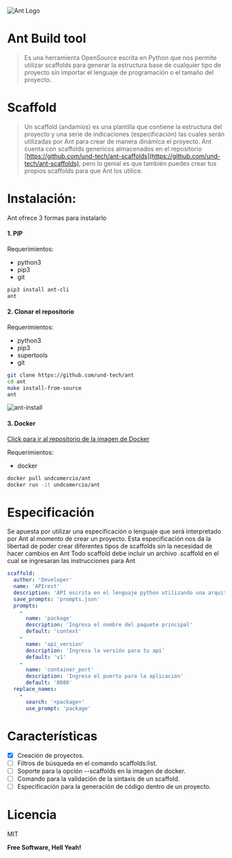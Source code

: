 ![Ant Logo](https://i.imgur.com/JcJOzXA.png)

# Ant Build tool
> Es una herramienta OpenSource escrita en Python que nos permite utilizar scaffolds para generar la estructura base de cualquier tipo de proyecto sin importar el lenguaje de programación o el tamaño del proyecto.

# Scaffold
> Un scaffold (andamios) es una plantilla que contiene la estructura del proyecto y una serie de indicaciones (especificación) las cuales serán utilizadas por Ant para crear de manera dinámica el proyecto. Ant cuenta con scaffolds genericos almacenados en el repositorio [https://github.com/und-tech/ant-scaffolds](https://github.com/und-tech/ant-scaffolds), pero lo genial es que también puedes crear tus propios scaffolds para que Ant los utilice.

# Instalación:
Ant ofrece 3 formas para instalarlo

#### 1. PIP
Requerimientos:
* python3
* pip3
* git
```sh
pip3 install ant-cli
ant
```

#### 2. Clonar el repositorio
Requerimientos:
* python3
* pip3
* supertools
* git

```sh
git clone https://github.com/und-tech/ant
cd ant
make install-from-source
ant
```

![ant-install](https://i.imgur.com/RZBUoc7.gif)

#### 3. Docker
[Click para ir al repositorio de la imagen de Docker](https://hub.docker.com/r/undcomercio/ant/)

Requerimientos:
* docker
```sh
docker pull undcomercio/ant
docker run -it undcomercio/ant
```

# Especificación
Se apuesta por utilizar una especificación o lenguaje que será interpretado por Ant al momento de crear un proyecto.
Esta especificación nos da la libertad de poder crear diferentes tipos de scaffolds sin la necesidad de hacer cambios en Ant 
Todo scaffold debe incluir un archivo .scaffold en el cual se ingresaran las instrucciones para Ant
```yaml
scaffold:
  author: 'Developer'
  name: 'APIrest'
  description: 'API escrita en el lenguaje python utilizando una arquitectura hexagonal.'
  save_prompts: 'prompts.json'
  prompts:
    -
      name: 'package'
      description: 'Ingresa el nombre del paquete principal'
      default: 'context'
    -
      name: 'api_version'
      description: 'Ingresa la versión para tu api'
      default: 'v1'
    -
      name: 'container_port'
      description: 'Ingresa el puerto para la aplicación'
      default: '8080'
  replace_names:
    -
      search: '+package+'
      use_prompt: 'package'
```

# Características

- [x] Creación de proyectos.
- [ ] Filtros de búsqueda en el comando scaffolds:list.
- [ ] Soporte para la opción --scaffolds en la imagen de docker.
- [ ] Comando para la validación de la sintaxis de un scaffold.
- [ ] Especificación para la generación de código dentro de un proyecto.

# Licencia
MIT

**Free Software, Hell Yeah!**